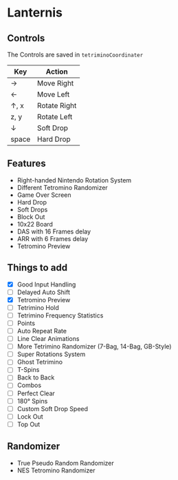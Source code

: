 # Lanternis


## Controls
The Controls are saved in ```tetriminoCoordinater```

|Key|Action|
|---|---|
| → | Move Right|
| ← | Move Left|
| ↑, x | Rotate Right|
| z, y | Rotate Left|
| ↓ | Soft Drop|
| space | Hard Drop|


## Features
- Right-handed Nintendo Rotation System
- Different Tetromino Randomizer
- Game Over Screen
- Hard Drop
- Soft Drops
- Block Out
- 10x22 Board
- DAS with 16 Frames delay
- ARR with 6  Frames delay
- Tetromino Preview 

## Things to add
- [X] Good Input Handling
- [ ] Delayed Auto Shift
- [X] Tetromino Preview
- [ ] Tetrimino Hold
- [ ] Tetrimino Frequency Statistics
- [ ] Points
- [ ] Auto Repeat Rate
- [ ] Line Clear Animations
- [ ] More Tetrimino Randomizer (7-Bag, 14-Bag, GB-Style)
- [ ] Super Rotations System
- [ ] Ghost Tetrimino
- [ ] T-Spins
- [ ] Back to Back
- [ ] Combos
- [ ] Perfect Clear
- [ ] 180° Spins
- [ ] Custom Soft Drop Speed
- [ ] Lock Out
- [ ] Top Out

## Randomizer
- True Pseudo Random Randomizer
- NES Tetromino Randomizer